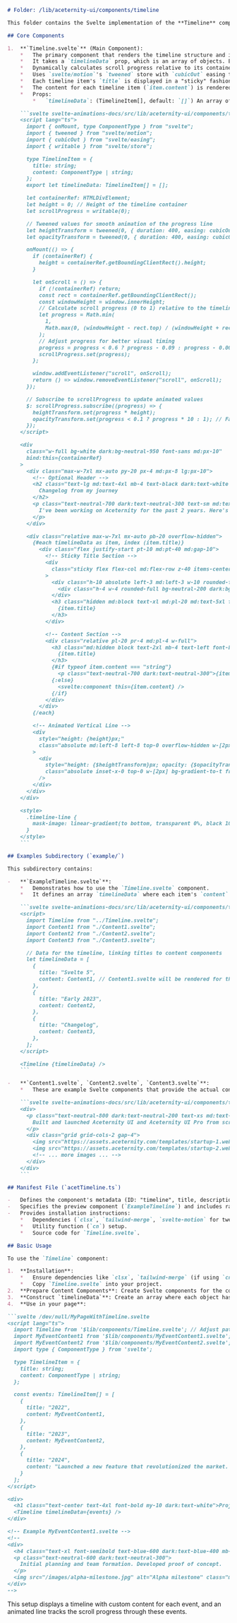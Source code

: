```markdown
# Folder: /lib/aceternity-ui/components/timeline

This folder contains the Svelte implementation of the **Timeline** component, designed to display a sequence of events or items along a vertical axis, with an animated line indicating scroll progress through the timeline.

## Core Components

1.  **`Timeline.svelte`** (Main Component):
    *   The primary component that renders the timeline structure and its items.
    *   It takes a `timelineData` prop, which is an array of objects. Each object typically has a `title` (string) and `content` (Svelte component or string) for a timeline entry.
    *   Dynamically calculates scroll progress relative to its container (`containerRef`).
    *   Uses `svelte/motion`'s `tweened` store with `cubicOut` easing to smoothly animate the height (`heightTransform`) and opacity (`opacityTransform`) of a vertical "progress" line as the user scrolls.
    *   Each timeline item's `title` is displayed in a "sticky" fashion (CSS `position: sticky`) on the left (desktop) or top (mobile) as the user scrolls past its content.
    *   The content for each timeline item (`item.content`) is rendered using `<svelte:component this={item.content} />` if it's a component, or directly if it's a string.
    *   Props:
        *   `timelineData`: (TimelineItem[], default: `[]`) An array of timeline items. Each item is an object: `{ title: string; content: ComponentType | string; }`.

    ```svelte svelte-animations-docs/src/lib/aceternity-ui/components/timeline/Timeline.svelte
    <script lang="ts">
      import { onMount, type ComponentType } from "svelte";
      import { tweened } from "svelte/motion";
      import { cubicOut } from "svelte/easing";
      import { writable } from "svelte/store";

      type TimelineItem = {
        title: string;
        content: ComponentType | string;
      };
      export let timelineData: TimelineItem[] = [];

      let containerRef: HTMLDivElement;
      let height = 0; // Height of the timeline container
      let scrollProgress = writable(0);

      // Tweened values for smooth animation of the progress line
      let heightTransform = tweened(0, { duration: 400, easing: cubicOut });
      let opacityTransform = tweened(0, { duration: 400, easing: cubicOut });

      onMount(() => {
        if (containerRef) {
          height = containerRef.getBoundingClientRect().height;
        }

        let onScroll = () => {
          if (!containerRef) return;
          const rect = containerRef.getBoundingClientRect();
          const windowHeight = window.innerHeight;
          // Calculate scroll progress (0 to 1) relative to the timeline container's visibility
          let progress = Math.min(
            1,
            Math.max(0, (windowHeight - rect.top) / (windowHeight + rect.height))
          );
          // Adjust progress for better visual timing
          progress = progress < 0.6 ? progress - 0.09 : progress - 0.004;
          scrollProgress.set(progress);
        };

        window.addEventListener("scroll", onScroll);
        return () => window.removeEventListener("scroll", onScroll);
      });

      // Subscribe to scrollProgress to update animated values
      $: scrollProgress.subscribe((progress) => {
        heightTransform.set(progress * height);
        opacityTransform.set(progress < 0.1 ? progress * 10 : 1); // Fade in opacity
      });
    </script>

    <div
      class="w-full bg-white dark:bg-neutral-950 font-sans md:px-10"
      bind:this={containerRef}
    >
      <div class="max-w-7xl mx-auto py-20 px-4 md:px-8 lg:px-10">
        <!-- Optional Header -->
        <h2 class="text-lg md:text-4xl mb-4 text-black dark:text-white max-w-4xl">
          Changelog from my journey
        </h2>
        <p class="text-neutral-700 dark:text-neutral-300 text-sm md:text-base max-w-sm">
          I've been working on Aceternity for the past 2 years. Here's a timeline of my journey.
        </p>
      </div>

      <div class="relative max-w-7xl mx-auto pb-20 overflow-hidden">
        {#each timelineData as item, index (item.title)}
          <div class="flex justify-start pt-10 md:pt-40 md:gap-10">
            <!-- Sticky Title Section -->
            <div
              class="sticky flex flex-col md:flex-row z-40 items-center top-40 self-start max-w-xs lg:max-w-sm md:w-full"
            >
              <div class="h-10 absolute left-3 md:left-3 w-10 rounded-full bg-white dark:bg-black flex items-center justify-center">
                <div class="h-4 w-4 rounded-full bg-neutral-200 dark:bg-neutral-800 border border-neutral-300 dark:border-neutral-700 p-2" />
              </div>
              <h3 class="hidden md:block text-xl md:pl-20 md:text-5xl font-bold text-neutral-500 dark:text-neutral-500">
                {item.title}
              </h3>
            </div>

            <!-- Content Section -->
            <div class="relative pl-20 pr-4 md:pl-4 w-full">
              <h3 class="md:hidden block text-2xl mb-4 text-left font-bold text-neutral-500 dark:text-neutral-500">
                {item.title}
              </h3>
              {#if typeof item.content === "string"}
                <p class="text-neutral-700 dark:text-neutral-300">{item.content}</p>
              {:else}
                <svelte:component this={item.content} />
              {/if}
            </div>
          </div>
        {/each}

        <!-- Animated Vertical Line -->
        <div
          style="height: {height}px;"
          class="absolute md:left-8 left-8 top-0 overflow-hidden w-[2px] bg-[linear-gradient(to_bottom,var(--tw-gradient-stops))] from-transparent from-[0%] via-neutral-200 dark:via-neutral-700 to-transparent to-[99%] timeline-line"
        >
          <div
            style="height: {$heightTransform}px; opacity: {$opacityTransform};"
            class="absolute inset-x-0 top-0 w-[2px] bg-gradient-to-t from-purple-500 via-blue-500 to-transparent from-[0%] via-[10%] rounded-full"
          />
        </div>
      </div>
    </div>

    <style>
      .timeline-line {
        mask-image: linear-gradient(to bottom, transparent 0%, black 10%, black 90%, transparent 100%);
      }
    </style>
    ```

## Examples Subdirectory (`example/`)

This subdirectory contains:

-   **`ExampleTimeline.svelte`**:
    *   Demonstrates how to use the `Timeline.svelte` component.
    *   It defines an array `timelineData` where each item's `content` property is set to a specific Svelte component (`Content1`, `Content2`, `Content3`).

    ```svelte svelte-animations-docs/src/lib/aceternity-ui/components/timeline/example/ExampleTimeline.svelte
    <script>
      import Timeline from "../Timeline.svelte";
      import Content1 from "./Content1.svelte";
      import Content2 from "./Content2.svelte";
      import Content3 from "./Content3.svelte";

      // Data for the timeline, linking titles to content components
      let timelineData = [
        {
          title: "Svelte 5",
          content: Content1, // Content1.svelte will be rendered for this item
        },
        {
          title: "Early 2023",
          content: Content2,
        },
        {
          title: "Changelog",
          content: Content3,
        },
      ];
    </script>

    <Timeline {timelineData} />
    ```

-   **`Content1.svelte`, `Content2.svelte`, `Content3.svelte`**:
    *   These are example Svelte components that provide the actual content displayed for each timeline item in `ExampleTimeline.svelte`. They typically contain text and images.

    ```svelte svelte-animations-docs/src/lib/aceternity-ui/components/timeline/example/Content1.svelte
    <div>
      <p class="text-neutral-800 dark:text-neutral-200 text-xs md:text-sm font-normal mb-8">
        Built and launched Aceternity UI and Aceternity UI Pro from scratch
      </p>
      <div class="grid grid-cols-2 gap-4">
        <img src="https://assets.aceternity.com/templates/startup-1.webp" alt="startup template" class="rounded-lg ..."/>
        <img src="https://assets.aceternity.com/templates/startup-2.webp" alt="startup template" class="rounded-lg ..."/>
        <!-- ... more images ... -->
      </div>
    </div>
    ```

## Manifest File (`acetTimeline.ts`)

-   Defines the component's metadata (ID: "timeline", title, description, tags).
-   Specifies the preview component (`ExampleTimeline`) and includes raw code for it and its content components (`Content1Code`, etc.) for documentation.
-   Provides installation instructions:
    *   Dependencies (`clsx`, `tailwind-merge`, `svelte-motion` for tweened).
    *   Utility function (`cn`) setup.
    *   Source code for `Timeline.svelte`.

## Basic Usage

To use the `Timeline` component:

1.  **Installation**:
    *   Ensure dependencies like `clsx`, `tailwind-merge` (if using `cn` utility) and `svelte-motion` (for `tweened`) are installed.
    *   Copy `Timeline.svelte` into your project.
2.  **Prepare Content Components**: Create Svelte components for the content of each timeline item (or use simple strings).
3.  **Construct `timelineData`**: Create an array where each object has a `title` and points to a `content` component or string.
4.  **Use in your page**:

```svelte /dev/null/MyPageWithTimeline.svelte
<script lang="ts">
  import Timeline from '$lib/components/Timeline.svelte'; // Adjust path as needed
  import MyEventContent1 from '$lib/components/MyEventContent1.svelte';
  import MyEventContent2 from '$lib/components/MyEventContent2.svelte';
  import type { ComponentType } from 'svelte';

  type TimelineItem = {
    title: string;
    content: ComponentType | string;
  };

  const events: TimelineItem[] = [
    {
      title: "2022",
      content: MyEventContent1,
    },
    {
      title: "2023",
      content: MyEventContent2,
    },
    {
      title: "2024",
      content: "Launched a new feature that revolutionized the market. This item uses a simple string for content.",
    }
  ];
</script>

<div>
  <h1 class="text-center text-4xl font-bold my-10 dark:text-white">Project Milestones</h1>
  <Timeline timelineData={events} />
</div>

<!-- Example MyEventContent1.svelte -->
<!--
<div>
  <h4 class="text-xl font-semibold text-blue-600 dark:text-blue-400 mb-2">Project Alpha Started</h4>
  <p class="text-neutral-600 dark:text-neutral-300">
    Initial planning and team formation. Developed proof of concept.
  </p>
  <img src="/images/alpha-milestone.jpg" alt="Alpha milestone" class="mt-4 rounded-md shadow-lg" />
</div>
-->
```

This setup displays a timeline with custom content for each event, and an animated line tracks the scroll progress through these events.
```